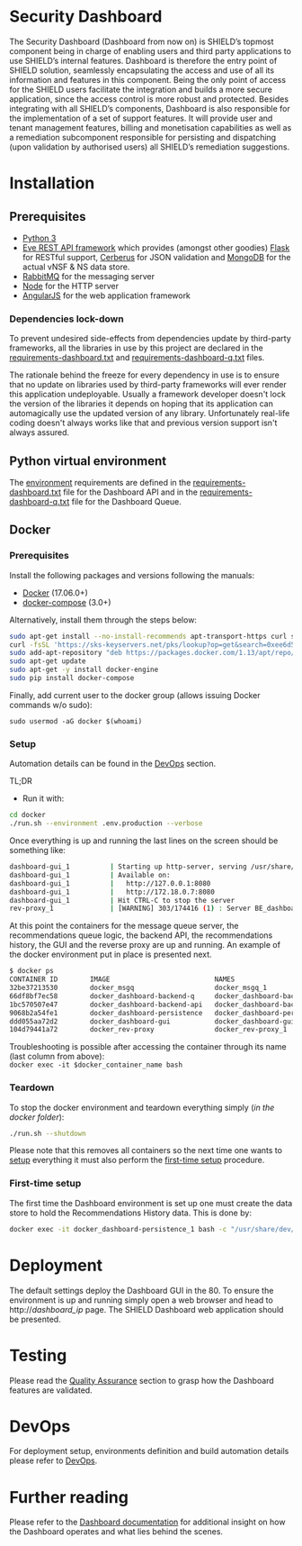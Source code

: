 # Security Dashboard

The Security Dashboard (Dashboard from now on) is SHIELD’s topmost component being in charge of enabling users and third party applications to use SHIELD’s internal features. Dashboard is therefore the entry point of SHIELD solution, seamlessly encapsulating the access and use of all its information and features in this component. Being the only point of access for the SHIELD users facilitate the integration and builds a more secure application, since the access control is more robust and protected. Besides integrating with all SHIELD’s components, Dashboard is also responsible for the implementation of a set of support features. It will provide user and tenant management features, billing and monetisation capabilities as well as a remediation subcomponent responsible for persisting and dispatching (upon validation by authorised users) all SHIELD’s remediation suggestions.

# Installation

## Prerequisites

* [Python 3](https://www.python.org/)
* [Eve REST API framework](http://eve.readthedocs.io/en/stable/) which provides (amongst other goodies) [Flask](http://flask.pocoo.org/) for RESTful support, [Cerberus](http://python-cerberus.org/) for JSON validation and [MongoDB](https://www.mongodb.com/) for the actual vNSF & NS data store.
* [RabbitMQ](http://www.rabbitmq.com/) for the messaging server
* [Node](https://nodejs.org/) for the HTTP server
* [AngularJS](https://angularjs.org/) for the web application framework

### Dependencies lock-down

To prevent undesired side-effects from dependencies update by third-party frameworks, all the libraries in use by this project are declared in the  [requirements-dashboard.txt](docker/requirements-dashboard.txt) and [requirements-dashboard-q.txt](docker/requirements-dashboard-q.txt) files.

The rationale behind the freeze for every dependency in use is to ensure that no update on libraries used by third-party frameworks will ever render this application undeployable.
Usually a framework developer doesn't lock the version of the libraries it depends on  hoping that its application can automagically use the updated version of any library. Unfortunately real-life coding doesn't always works like that and previous version support isn't always assured.

## Python virtual environment

The [environment](http://docs.python-guide.org/en/latest/dev/virtualenvs/) requirements are defined in the [requirements-dashboard.txt](docker/requirements-dashboard.txt) file for the Dashboard API and in the [requirements-dashboard-q.txt](docker/requirements-dashboard-q.txt) file for the Dashboard Queue.

## Docker

### Prerequisites

Install the following packages and versions following the manuals:

* [Docker](https://docs.docker.com/engine/installation/) (17.06.0+)
* [docker-compose](https://docs.docker.com/compose/install/) (3.0+)

Alternatively, install them through the steps below:

```bash
sudo apt-get install --no-install-recommends apt-transport-https curl software-properties-common python-pip
curl -fsSL 'https://sks-keyservers.net/pks/lookup?op=get&search=0xee6d536cf7dc86e2d7d56f59a178ac6c6238f52e' | sudo apt-key add -
sudo add-apt-repository "deb https://packages.docker.com/1.13/apt/repo/ubuntu-$(lsb_release -cs) main"
sudo apt-get update
sudo apt-get -y install docker-engine
sudo pip install docker-compose
```

Finally, add current user to the docker group (allows issuing Docker commands w/o sudo):
```
sudo usermod -aG docker $(whoami)
```

### Setup

Automation details can be found in the [DevOps](#devops) section.

TL;DR

* Run it with:

```bash
cd docker
./run.sh --environment .env.production --verbose
```

Once everything is up and running the last lines on the screen should be something like:
```bash
dashboard-gui_1          | Starting up http-server, serving /usr/share/dev/dashboard-gui/dev
dashboard-gui_1          | Available on:
dashboard-gui_1          |   http://127.0.0.1:8080
dashboard-gui_1          |   http://172.18.0.7:8080
dashboard-gui_1          | Hit CTRL-C to stop the server
rev-proxy_1              | [WARNING] 303/174416 (1) : Server BE_dashboard-gui/dashboard-gui is UP.
```

At this point the containers for the message queue server, the recommendations queue logic, the backend API, the recommendations history, the GUI and the reverse proxy are up and running. An example of the docker environment put in place is presented next.

```bash
$ docker ps
CONTAINER ID        IMAGE                          NAMES
32be37213530        docker_msgq                    docker_msgq_1
66df8bf7ec58        docker_dashboard-backend-q     docker_dashboard-backend-q_1
1bc570507e47        docker_dashboard-backend-api   docker_dashboard-backend-api_1
9068b2a54fe1        docker_dashboard-persistence   docker_dashboard-persistence_1
ddd055aa72d2        docker_dashboard-gui           docker_dashboard-gui_1
104d79441a72        docker_rev-proxy               docker_rev-proxy_1
```

Troubleshooting is possible after accessing the container through its name (last column from above):  
`docker exec -it $docker_container_name bash`

### Teardown

To stop the docker environment and teardown everything simply (_in the docker folder_):

```bash
./run.sh --shutdown
```

Please note that this removes all containers so the next time one wants to [setup](#setup) everything it must also perform the [first-time setup](#first-time-setup) procedure.

### First-time setup

The first time the Dashboard environment is set up one must create the data store to hold the Recommendations History data. This is done by:

```bash
docker exec -it docker_dashboard-persistence_1 bash -c "/usr/share/dev/dashboard/docker/setup-datastore.sh --environment .env.production"
```

# Deployment

The default settings deploy the Dashboard GUI in the 80. To ensure the environment is up and running simply open a web browser and head to http://_dashboard_ip_ page. The SHIELD Dashboard web application should be presented.

# Testing

Please read the [Quality Assurance](docs/qa.md) section to grasp how the Dashboard features are validated.

# DevOps

For deployment setup, environments definition and build automation details please  refer to [DevOps](docs/devops.md).

# Further reading

Please refer to the [Dashboard documentation](docs/index.md) for additional insight on how the Dashboard operates and what lies behind the scenes.
